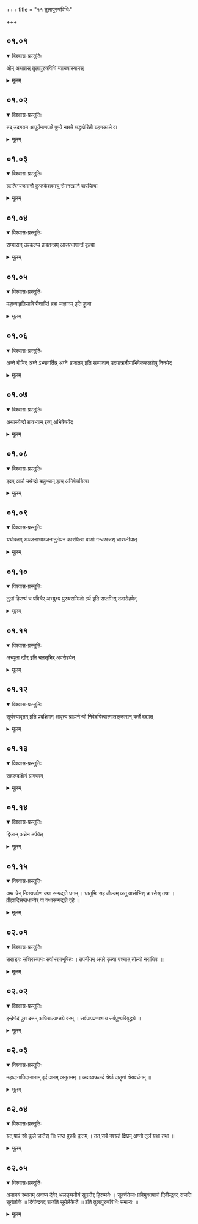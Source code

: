 +++
title = "११ तुलापुरुषविधिः"

+++
## ०१.०१

<details open><summary>विश्वास-प्रस्तुतिः</summary>

ओम् अथातस् तुलापुरुषविधिं व्याख्यास्यामस्  
</details>

<details><summary>मूलम्</summary>

ओम् अथातस् तुलापुरुषविधिं व्याख्यास्यामस्  
</details>


## ०१.०२

<details open><summary>विश्वास-प्रस्तुतिः</summary>

तद् उदगयन आपूर्यमाणपक्षे पुण्ये नक्षत्रे श्रद्धाप्रेरितौ ग्रहणकाले वा  
</details>

<details><summary>मूलम्</summary>

तद् उदगयन आपूर्यमाणपक्षे पुण्ये नक्षत्रे श्रद्धाप्रेरितौ ग्रहणकाले वा  
</details>


## ०१.०३

<details open><summary>विश्वास-प्रस्तुतिः</summary>

ऋत्विग्यजमानौ कॢप्तकेशश्मश्रू रोमनखानि वापयित्वा  
</details>

<details><summary>मूलम्</summary>

ऋत्विग्यजमानौ कॢप्तकेशश्मश्रू रोमनखानि वापयित्वा  
</details>


## ०१.०४

<details open><summary>विश्वास-प्रस्तुतिः</summary>

सम्भारान् उपकल्प्य प्राक्तन्त्रम् आज्यभागान्तं कृत्वा  
</details>

<details><summary>मूलम्</summary>

सम्भारान् उपकल्प्य प्राक्तन्त्रम् आज्यभागान्तं कृत्वा  
</details>


## ०१.०५

<details open><summary>विश्वास-प्रस्तुतिः</summary>

महाव्याहृतिसावित्रीशान्तिं ब्रह्म जज्ञानम् इति हुत्वा  
</details>

<details><summary>मूलम्</summary>

महाव्याहृतिसावित्रीशान्तिं ब्रह्म जज्ञानम् इति हुत्वा  
</details>


## ०१.०६

<details open><summary>विश्वास-प्रस्तुतिः</summary>

अग्ने गोभिर् अग्ने ऽभ्यावर्तिन्न् अग्नेः प्रजातम् इति सम्पातान् उदपात्रानीयाभिषेककलशेषु निनयेद्  
</details>

<details><summary>मूलम्</summary>

अग्ने गोभिर् अग्ने ऽभ्यावर्तिन्न् अग्नेः प्रजातम् इति सम्पातान् उदपात्रानीयाभिषेककलशेषु निनयेद्  
</details>


## ०१.०७

<details open><summary>विश्वास-प्रस्तुतिः</summary>

अथास्येन्द्रो ग्रावभ्याम् इत्य् अभिषेचयेद्  
</details>

<details><summary>मूलम्</summary>

अथास्येन्द्रो ग्रावभ्याम् इत्य् अभिषेचयेद्  
</details>


## ०१.०८

<details open><summary>विश्वास-प्रस्तुतिः</summary>

इदम् आपो यथेन्द्रो बाहुभ्याम् इत्य् अभिषेचयित्वा  
</details>

<details><summary>मूलम्</summary>

इदम् आपो यथेन्द्रो बाहुभ्याम् इत्य् अभिषेचयित्वा  
</details>


## ०१.०९

<details open><summary>विश्वास-प्रस्तुतिः</summary>

यथोक्तम् अञ्जनाभ्यञ्जनानुलेपनं कारयित्वा वासो गन्धस्रजश् चाबध्नीयात्  
</details>

<details><summary>मूलम्</summary>

यथोक्तम् अञ्जनाभ्यञ्जनानुलेपनं कारयित्वा वासो गन्धस्रजश् चाबध्नीयात्  
</details>


## ०१.१०

<details open><summary>विश्वास-प्रस्तुतिः</summary>

तुलां हिरण्यं च पवित्रैर् अभ्युक्ष्य पुरुषसम्मितो ऽर्थ इति सप्तभिस् तदारोहयेद्  
</details>

<details><summary>मूलम्</summary>

तुलां हिरण्यं च पवित्रैर् अभ्युक्ष्य पुरुषसम्मितो ऽर्थ इति सप्तभिस् तदारोहयेद्  
</details>


## ०१.११

<details open><summary>विश्वास-प्रस्तुतिः</summary>

अच्युता द्यौर् इति चतसृभिर् अवरोहयेत्  
</details>

<details><summary>मूलम्</summary>

अच्युता द्यौर् इति चतसृभिर् अवरोहयेत्  
</details>


## ०१.१२

<details open><summary>विश्वास-प्रस्तुतिः</summary>

सूर्यस्यावृतम् इति प्रदक्षिणम् आवृत्य ब्राह्मणेभ्यो निवेदयित्वात्मालङ्कारान् कर्त्रे दद्यात्  
</details>

<details><summary>मूलम्</summary>

सूर्यस्यावृतम् इति प्रदक्षिणम् आवृत्य ब्राह्मणेभ्यो निवेदयित्वात्मालङ्कारान् कर्त्रे दद्यात्  
</details>


## ०१.१३

<details open><summary>विश्वास-प्रस्तुतिः</summary>

सहस्रदक्षिणं ग्रामवरम्  
</details>

<details><summary>मूलम्</summary>

सहस्रदक्षिणं ग्रामवरम्  
</details>


## ०१.१४

<details open><summary>विश्वास-प्रस्तुतिः</summary>

द्विजान् अन्नेन तर्पयेत्  
</details>

<details><summary>मूलम्</summary>

द्विजान् अन्नेन तर्पयेत्  
</details>


## ०१.१५

<details open><summary>विश्वास-प्रस्तुतिः</summary>

अथ चेन् निःस्वपक्षेण यथा सम्पद्यते धनम् । धातुभिः सह तौल्यम् अतु वासोभिश् च रसैस् तथा । व्रीह्यादिसप्तधान्यैर् वा यथासम्पद्यते गृहे ॥  
</details>

<details><summary>मूलम्</summary>

अथ चेन् निःस्वपक्षेण यथा सम्पद्यते धनम् । धातुभिः सह तौल्यम् अतु वासोभिश् च रसैस् तथा । व्रीह्यादिसप्तधान्यैर् वा यथासम्पद्यते गृहे ॥  
</details>


## ०२.०१

<details open><summary>विश्वास-प्रस्तुतिः</summary>

सखड्गः सशिरस्त्राणः सर्वाभरणभूषितः । तपनीयम् अगरे कृत्वा पश्चात् तोल्यो नराधिपः ॥  
</details>

<details><summary>मूलम्</summary>

सखड्गः सशिरस्त्राणः सर्वाभरणभूषितः । तपनीयम् अगरे कृत्वा पश्चात् तोल्यो नराधिपः ॥  
</details>


## ०२.०२

<details open><summary>विश्वास-प्रस्तुतिः</summary>

इन्द्रेणेदं पुरा दत्तम् अधिराज्याप्तये वरम् । सर्वपापप्रणाशाय सर्वपुण्यविवृद्धये ॥  
</details>

<details><summary>मूलम्</summary>

इन्द्रेणेदं पुरा दत्तम् अधिराज्याप्तये वरम् । सर्वपापप्रणाशाय सर्वपुण्यविवृद्धये ॥  
</details>


## ०२.०३

<details open><summary>विश्वास-प्रस्तुतिः</summary>

महादानातिदानानाम् इदं दानम् अनुत्तमम् । अक्षय्यफलदं श्रेष्ठं दातॄणां श्रेयवर्धनम् ॥  
</details>

<details><summary>मूलम्</summary>

महादानातिदानानाम् इदं दानम् अनुत्तमम् । अक्षय्यफलदं श्रेष्ठं दातॄणां श्रेयवर्धनम् ॥  
</details>


## ०२.०४

<details open><summary>विश्वास-प्रस्तुतिः</summary>

यत् पापं स्वे कुले जातैस् त्रिः सप्त पुरुषैः कृतम् । तत् सर्वं नश्यते क्षिप्रम् अग्नौ तूलं यथा तथा ॥  
</details>

<details><summary>मूलम्</summary>

यत् पापं स्वे कुले जातैस् त्रिः सप्त पुरुषैः कृतम् । तत् सर्वं नश्यते क्षिप्रम् अग्नौ तूलं यथा तथा ॥  
</details>


## ०२.०५

<details open><summary>विश्वास-प्रस्तुतिः</summary>

अनामयं स्थानम् अवाप्य दैवैर् अलङ्घनीयं सुकृतैर् हिरण्मयैः । सुवर्णतेजाः प्रविमुक्तपापो दिवीन्द्रवद् राजति सूर्यलोके ॥ दिवीन्द्रवद् राजति सूर्यलेकेति ॥ इति तुलापुरुषविधिः समाप्तः ॥
</details>

<details><summary>मूलम्</summary>

अनामयं स्थानम् अवाप्य दैवैर् अलङ्घनीयं सुकृतैर् हिरण्मयैः । सुवर्णतेजाः प्रविमुक्तपापो दिवीन्द्रवद् राजति सूर्यलोके ॥ दिवीन्द्रवद् राजति सूर्यलेकेति ॥ इति तुलापुरुषविधिः समाप्तः ॥
</details>


